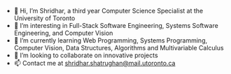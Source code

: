- 👋 Hi, I’m Shridhar, a third year Computer Science Specialist at the University of Toronto
- 👀 I’m interesting in Full-Stack Software Engineering, Systems Software Engineering, and Computer Vision
- 🌱 I’m currently learning Web Programming, Systems Programming, Computer Vision, Data Structures, Algorithms and Multivariable Calculus
- 💞️ I’m looking to collaborate on innovative projects
- 📫 Contact me at shridhar.shatrughan@mail.utoronto.ca

<!---
shribyte/shribyte is a ✨ special ✨ repository because its `README.md` (this file) appears on your GitHub profile.
You can click the Preview link to take a look at your changes.
--->
